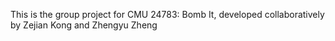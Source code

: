 This is the group project for CMU 24783: Bomb It, developed collaboratively by Zejian Kong and Zhengyu Zheng
